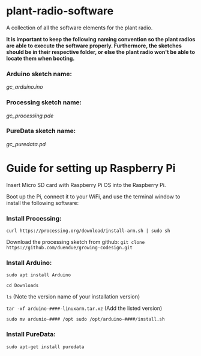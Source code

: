# plant-radio-software
A collection of all the software elements for the plant radio.

**It is important to keep the following naming convention so the plant radios are able to execute the software properly. Furthermore, the sketches should be in their respective folder, or else the plant radio won't be able to locate them when booting.**

### Arduino sketch name:
*gc_arduino.ino*

### Processing sketch name:
*gc_processing.pde*

### PureData sketch name:
*gc_puredata.pd*


# Guide for setting up Raspberry Pi
Insert Micro SD card with Raspberry Pi OS into the Raspberry Pi.

Boot up the Pi, connect it to your WiFi, and use the terminal window to install the following software:

### Install Processing:
``` curl https://processing.org/download/install-arm.sh | sudo sh ```

Download the processing sketch from github:
``` git clone https://github.com/duendue/growing-codesign.git ```

### Install Arduino:
`sudo apt install Arduino`

`cd Downloads `

`ls` (Note the version name of your installation version) 

`tar -xf arduino-####-linuxarm.tar.xz` (Add the listed version) 

`sudo mv ardunio-#### /opt sudo /opt/arduino-####/install.sh`

### Install PureData:
`sudo apt-get install puredata`
